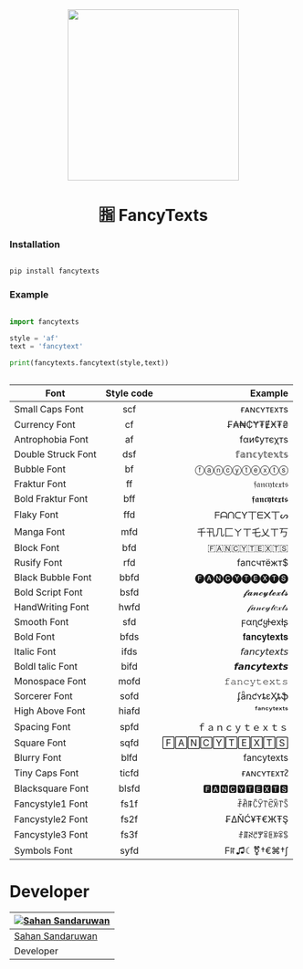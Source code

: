 

<div align="center">
  <img src="https://sandaruwan-img-host.pages.dev/Fancy-Texts.png" width="300" height="300">

  <h1>🈯 FancyTexts</h1>
</div>


### Installation
```python

pip install fancytexts

```

### Example

```python 

import fancytexts

style = 'af'
text = 'fancytext'

print(fancytexts.fancytext(style,text))



```



| Font  |    Style code  |  Example|
|----------|:-------------:|------:|
| Small Caps Font|  scf | ғᴀɴᴄʏᴛᴇxᴛs|
|Currency Font |    cf   |   ₣₳₦₵Ɏ₮ɆӾ₮₴ |
|Antrophobia Font | af |    fαи¢утєχтѕ |
|Double Struck Font|dsf|𝕗𝕒𝕟𝕔𝕪𝕥𝕖𝕩𝕥𝕤|
|Bubble Font|bf|ⓕⓐⓝⓒⓨⓣⓔⓧⓣⓢ|
|Fraktur Font|ff|𝔣𝔞𝔫𝔠𝔶𝔱𝔢𝔵𝔱𝔰|
|Bold Fraktur Font|bff|𝖋𝖆𝖓𝖈𝖞𝖙𝖊𝖝𝖙𝖘|
|Flaky Font|ffd|ᖴᗩᑎᑕƳ丅ᗴ᙭丅ᔕ|
|Manga Font|mfd|千卂几匚ㄚㄒ乇乂ㄒ丂|
|Block Font|bfd|🇫‌🇦‌🇳‌🇨‌🇾‌🇹‌🇪‌🇽‌🇹‌🇸‌|
|Rusify Font|rfd|fапcчтёжт$|
|Black Bubble Font|bbfd|🅕🅐🅝🅒🅨🅣🅔🅧🅣🅢|
|Bold Script Font|bsfd|𝓯𝓪𝓷𝓬𝔂𝓽𝓮𝔁𝓽𝓼|
|HandWriting Font|hwfd|𝒻𝒶𝓃𝒸𝓎𝓉𝑒𝓍𝓉𝓈|
|Smooth Font|sfd|ϝαɳƈყƚҽxƚʂ|
|Bold Font|bfds|𝐟𝐚𝐧𝐜𝐲𝐭𝐞𝐱𝐭𝐬|
|Italic Font|ifds|𝘧𝘢𝘯𝘤𝘺𝘵𝘦𝘹𝘵𝘴|
|BoldI talic Font|bifd|𝙛𝙖𝙣𝙘𝙮𝙩𝙚𝙭𝙩𝙨|
|Monospace Font|mofd|𝚏𝚊𝚗𝚌𝚢𝚝𝚎𝚡𝚝𝚜|
|Sorcerer Font|sofd|ʄǟռƈʏȶɛӼȶֆ|
|High Above Font|hiafd|ᶠᵃⁿᶜʸᵗᵉˣᵗˢ|
|Spacing Font|spfd|ｆａｎｃｙｔｅｘｔｓ|
|Square Font|sqfd|🄵🄰🄽🄲🅈🅃🄴🅇🅃🅂|
|Blurry Font|blfd|f͏a͏n͏c͏y͏t͏e͏x͏t͏s͏|
|Tiny Caps Font|ticfd|ғᴀɴᴄʏᴛᴇxᴛᴤ|
|Blacksquare Font|blsfd|🅵🅰🅽🅲🆈🆃🅴🆇🆃🆂|
|Fancystyle1 Font|fs1f|ꄘꋫꁹꉓꌥ꓅ꑾꋋ꓅ꇘ|
|Fancystyle2 Font|fs2f|₣ΔŇĆ¥Ŧ€ЖŦŞ|
|Fancystyle3 Font|fs3f|ꄙꁲꋊꇃꂖꋖꏹꋚꋖꌚ|
|Symbols Font|syfd|Ϝꍏ♫☾⚧†€⌘†∫|





# Developer

<div align="center">

| [![Sahan Sandaruwan](https://github.com/sahansandaruwan.png?size=150)](https://github.com/sahansandaruwan) | 
|----
 [Sahan Sandaruwan](https://github.com/sahansandaruwan) |
 Developer |
 
 </div>

